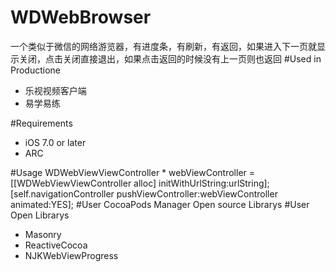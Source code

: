 # WDWebBrowser
一个类似于微信的网络游览器，有进度条，有刷新，有返回，如果进入下一页就显示关闭，点击关闭直接退出，如果点击返回的时候没有上一页则也返回
#Used in Productione
  * 乐视视频客户端
  * 易学易练
  
#Requirements
  * iOS 7.0 or later
  * ARC

#Usage
  WDWebViewViewController * webViewController = [[WDWebViewViewController alloc] initWithUrlString:urlString];
  [self.navigationController pushViewController:webViewController animated:YES];
#User CocoaPods Manager Open source Librarys
#User Open Librarys
  * Masonry
  * ReactiveCocoa
  * NJKWebViewProgress
